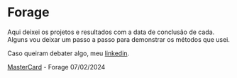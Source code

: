 # Forage
Aqui deixei os projetos e resultados com a data de conclusão de cada.
Alguns vou deixar um passo a passo para demonstrar os métodos que usei.

 Caso queiram debater algo, meu [linkedin](https://www.linkedin.com/in/mateustm).

[MasterCard](https://github.com/MateusBSS/Forage/tree/main/MasterCard) - Forage 07/02/2024
